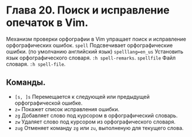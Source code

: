 # Глава 20. Поиск и исправление опечаток в Vim.
Механизм проверки орфографии в Vim упращает поиск и исправление орфографических ошибок.
`spell` Подсвечивает орфографические ошибки. (по умолчанию английский язык)
`spelllang=en_us` Установить язык орфографического словаря. `:h spell-remarks`.
`spellfile` Файл словаря. `:h spell-file`.

## Команды.
- `[s, ]s` Перемещается к следующей или предыдущей орфографической ошибке.
- `z=` Покажет список исправления ошибки.
- `zg` Добавляет слово под курсором в орфографический словарь.
- `zw` Удаляет слово под курсором из орфографического словаря.
- `zug` Отменяет команду `zg` или `zu`, выполненую для текущего слова.
